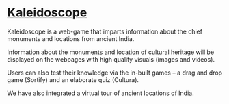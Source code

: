 # [Kaleidoscope](https://the-cross-art.github.io/Kaleidoscope/)

Kaleidoscope is a web-game that imparts information about the chief monuments and locations from ancient India.

Information about the monuments and location of cultural heritage will be displayed on the webpages with high quality visuals (images and videos).

Users can also test their knowledge via the in-built games – a drag and drop game (Sortify) and an elaborate quiz (Cultura).

We have also integrated a virtual tour of ancient locations of India.
